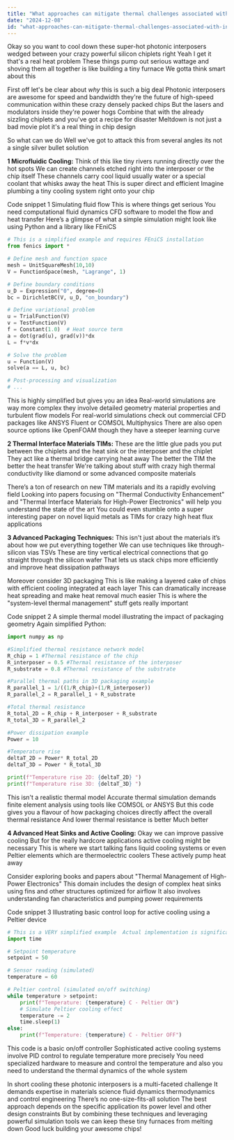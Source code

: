 ```yaml
---
title: "What approaches can mitigate thermal challenges associated with integrating photonic interposers into high-power silicon chiplets?"
date: "2024-12-08"
id: "what-approaches-can-mitigate-thermal-challenges-associated-with-integrating-photonic-interposers-into-high-power-silicon-chiplets"
---
```


Okay so you want to cool down these super-hot photonic interposers wedged between your crazy powerful silicon chiplets right  Yeah I get it that's a real heat problem  These things pump out serious wattage and shoving them all together is like building a tiny furnace  We gotta think smart about this

First off let's be clear about *why* this is such a big deal  Photonic interposers are awesome for speed and bandwidth they're the future of high-speed communication within these crazy densely packed chips  But the lasers and modulators inside they're power hogs  Combine that with the already sizzling chiplets and you've got a recipe for disaster  Meltdown is not just a bad movie plot it's a real thing in chip design

So what can we do  Well we've got to attack this from several angles its not a single silver bullet solution

**1 Microfluidic Cooling:** Think of this like tiny rivers running directly over the hot spots  We can create channels etched right into the interposer or the chip itself These channels carry cool liquid usually water or a special coolant that whisks away the heat  This is super direct and efficient  Imagine plumbing a tiny cooling system right onto your chip

Code snippet 1  Simulating fluid flow  This is where things get serious  You need computational fluid dynamics CFD software to model the flow and heat transfer  Here’s a glimpse of what a simple simulation might look like using Python and a library like FEniCS

```python
# This is a simplified example and requires FEniCS installation
from fenics import *

# Define mesh and function space
mesh = UnitSquareMesh(10,10)
V = FunctionSpace(mesh, "Lagrange", 1)

# Define boundary conditions
u_D = Expression("0", degree=0)
bc = DirichletBC(V, u_D, "on_boundary")

# Define variational problem
u = TrialFunction(V)
v = TestFunction(V)
f = Constant(1.0)  # Heat source term
a = dot(grad(u), grad(v))*dx
L = f*v*dx

# Solve the problem
u = Function(V)
solve(a == L, u, bc)

# Post-processing and visualization
# ...
```

This is highly simplified but gives you an idea  Real-world simulations are way more complex they involve detailed geometry material properties and turbulent flow models  For real-world simulations check out commercial CFD packages like ANSYS Fluent or COMSOL Multiphysics  There are also open source options like OpenFOAM though they have a steeper learning curve

**2 Thermal Interface Materials TIMs:** These are the little glue pads you put between the chiplets and the heat sink or the interposer and the chiplet They act like a thermal bridge carrying heat away  The better the TIM the better the heat transfer  We're talking about stuff with crazy high thermal conductivity like diamond or some advanced composite materials

There’s a ton of research on new TIM materials and its a rapidly evolving field  Looking into papers focusing on "Thermal Conductivity Enhancement" and "Thermal Interface Materials for High-Power Electronics" will help you understand the state of the art  You could even stumble onto a super interesting paper on novel liquid metals as TIMs for crazy high heat flux applications

**3 Advanced Packaging Techniques:** This isn't just about the materials it’s about how we put everything together  We can use techniques like through-silicon vias TSVs  These are tiny vertical electrical connections that go straight through the silicon wafer  That lets us stack chips more efficiently and improve heat dissipation pathways

Moreover consider 3D packaging  This is like making a layered cake of chips with efficient cooling integrated at each layer  This can dramatically increase heat spreading and make heat removal much easier  This is where the "system-level thermal management" stuff gets really important

Code snippet 2  A simple thermal model illustrating the impact of packaging geometry  Again simplified Python:

```python
import numpy as np

#Simplified thermal resistance network model
R_chip = 1 #Thermal resistance of the chip
R_interposer = 0.5 #Thermal resistance of the interposer
R_substrate = 0.8 #Thermal resistance of the substrate

#Parallel thermal paths in 3D packaging example
R_parallel_1 = 1/((1/R_chip)+(1/R_interposer))
R_parallel_2 = R_parallel_1 + R_substrate

#Total thermal resistance
R_total_2D = R_chip + R_interposer + R_substrate
R_total_3D = R_parallel_2

#Power dissipation example
Power = 10

#Temperature rise
deltaT_2D = Power* R_total_2D
deltaT_3D = Power * R_total_3D

print(f"Temperature rise 2D: {deltaT_2D} ")
print(f"Temperature rise 3D: {deltaT_3D} ")

```

This isn't a realistic thermal model  Accurate thermal simulation demands finite element analysis using tools like COMSOL or ANSYS  But this code gives you a flavour of how packaging choices directly affect the overall thermal resistance  And lower thermal resistance is better  Much better

**4  Advanced Heat Sinks and Active Cooling:**  Okay we can improve passive cooling  But for the really hardcore applications active cooling might be necessary  This is where we start talking fans liquid cooling systems or even Peltier elements which are thermoelectric coolers  These actively pump heat away

Consider exploring books and papers about "Thermal Management of High-Power Electronics"  This domain includes the design of complex heat sinks using fins and other structures optimized for airflow  It also involves understanding fan characteristics and pumping power requirements

Code snippet 3  Illustrating basic control loop for active cooling using a Peltier device

```python
# This is a VERY simplified example  Actual implementation is significantly more complex
import time

# Setpoint temperature
setpoint = 50  

# Sensor reading (simulated)
temperature = 60

# Peltier control (simulated on/off switching)
while temperature > setpoint:
    print(f"Temperature: {temperature} C - Peltier ON")
    # Simulate Peltier cooling effect
    temperature -= 2
    time.sleep(1)
else:
    print(f"Temperature: {temperature} C - Peltier OFF")

```

This code is a basic on/off controller  Sophisticated active cooling systems involve PID control to regulate temperature more precisely  You need specialized hardware to measure and control the temperature and also you need to understand the thermal dynamics of the whole system

In short cooling these photonic interposers is a multi-faceted challenge  It demands expertise in materials science fluid dynamics thermodynamics and control engineering  There’s no one-size-fits-all solution  The best approach depends on the specific application its power level and other design constraints  But by combining these techniques and leveraging powerful simulation tools we can keep these tiny furnaces from melting down  Good luck building your awesome chips!
